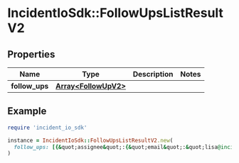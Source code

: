 # IncidentIoSdk::FollowUpsListResultV2

## Properties

| Name | Type | Description | Notes |
| ---- | ---- | ----------- | ----- |
| **follow_ups** | [**Array&lt;FollowUpV2&gt;**](FollowUpV2.md) |  |  |

## Example

```ruby
require 'incident_io_sdk'

instance = IncidentIoSdk::FollowUpsListResultV2.new(
  follow_ups: [{&quot;assignee&quot;:{&quot;email&quot;:&quot;lisa@incident.io&quot;,&quot;id&quot;:&quot;01FCNDV6P870EA6S7TK1DSYDG0&quot;,&quot;name&quot;:&quot;Lisa Karlin Curtis&quot;,&quot;role&quot;:&quot;viewer&quot;,&quot;slack_user_id&quot;:&quot;U02AYNF2XJM&quot;},&quot;completed_at&quot;:&quot;2021-08-17T13:28:57.801578Z&quot;,&quot;created_at&quot;:&quot;2021-08-17T13:28:57.801578Z&quot;,&quot;description&quot;:&quot;Call the fire brigade&quot;,&quot;external_issue_reference&quot;:{&quot;issue_name&quot;:&quot;INC-123&quot;,&quot;issue_permalink&quot;:&quot;https://linear.app/incident-io/issue/INC-1609/find-copywriter-to-write-up&quot;,&quot;provider&quot;:&quot;asana&quot;},&quot;id&quot;:&quot;01FCNDV6P870EA6S7TK1DSYDG0&quot;,&quot;incident_id&quot;:&quot;01FCNDV6P870EA6S7TK1DSYDG0&quot;,&quot;priority&quot;:{&quot;description&quot;:&quot;A follow-up that requires immediate attention.&quot;,&quot;id&quot;:&quot;01GNW4BAQ7XRMFF6FHKNXDFPRW&quot;,&quot;name&quot;:&quot;Urgent&quot;,&quot;rank&quot;:10},&quot;status&quot;:&quot;outstanding&quot;,&quot;title&quot;:&quot;Cat is stuck in the tree&quot;,&quot;updated_at&quot;:&quot;2021-08-17T13:28:57.801578Z&quot;}]
)
```

